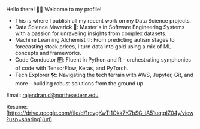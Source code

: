 Hello there! 👋🏻 Welcome to my profile!
* This is where I publish all my recent work on my Data Science projects.
* Data Science Maverick 🚀: Master's in Software Engineering Systems with a passion for unraveling insights from complex datasets.
* Machine Learning Alchemist 💡: From predicting autism stages to forecasting stock prices, I turn data into gold using a mix of ML concepts and frameworks.
* Code Conductor 🎛️: Fluent in Python and R - orchestrating symphonies of code with TensorFlow, Keras, and PyTorch.
* Tech Explorer 🛠️: Navigating the tech terrain with AWS, Jupyter, Git, and more - building robust solutions from the ground up.

Email: [rajendran.d@northeastern.edu](url)

Resume: [https://drive.google.com/file/d/1rcvgKwTI1Okk7K7bSG_iA51uqtglZ04y/view?usp=sharing](url)
